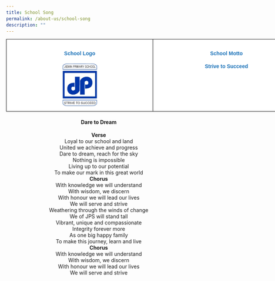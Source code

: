```yaml
---
title: School Song
permalink: /about-us/school-song
description: ""
---
```

<style type="text/css">
.tg  {border-collapse:collapse;border-spacing:0;}
.tg td{border-color:black;border-style:solid;border-width:1px;font-family:Arial, sans-serif;font-size:14px;
  overflow:hidden;padding:10px 5px;word-break:normal;}
.tg th{border-color:black;border-style:solid;border-width:1px;font-family:Arial, sans-serif;font-size:14px;
  font-weight:normal;overflow:hidden;padding:10px 5px;word-break:normal;}
.tg .tg-iysj{background-color:#FFF;color:#1971B8;font-weight:bold;text-align:center;vertical-align:top}
</style>
<table class="tg" style="undefined;table-layout: fixed; width: 800px">
<colgroup>
<col style="width: 400px">
<col style="width: 400px">
</colgroup>
<tbody>
  <tr>
    <td class="tg-iysj"><center><h4>School Logo</h4><img src="/images/schoollogomin.jpeg" 
																												 style="width:25%"></center></td>
    <td class="tg-iysj"><center><h4>School Motto</h4>Strive to Succeed</center></td>
  </tr>
</tbody>
</table>


<h4><center>Dare to Dream</center></h4>

<center><strong>Verse</strong></center>
<center>Loyal to our school and land
<br>United we achieve and progress
<br>Dare to dream, reach for the sky
<br>Nothing is impossible
<br>Living up to our potential
<br>To make our mark in this great world</center>

<center><strong>Chorus</strong></center>
<center>With knowledge we will understand
<br>With wisdom, we discern
<br>With honour we will lead our lives
<br>We will serve and strive
<br>Weathering through the winds of change
<br>We of JPS will stand tall
<br>Vibrant, unique and compassionate
<br>Integrity forever more
<br>As one big happy family
<br>To make this journey, learn and live</center>

<center><strong>Chorus</strong></center>
<center>With knowledge we will understand
<br>With wisdom, we discern
<br>With honour we will lead our lives
<br>We will serve and strive</center>